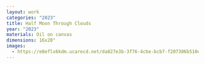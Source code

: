 ```yaml
---
layout: work
categories: "2023"
title: Half Moon Through Clouds
year: "2023"
materials: Oil on canvas
dimensions: 16x20"
images:
  - https://e8eflx6kdm.ucarecd.net/da827e3b-3f76-4cbe-bcb7-f207306b510e/-/resize/2400/-/quality/lightest/-/format/auto/
---
```

